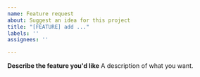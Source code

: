 ```yaml
---
name: Feature request
about: Suggest an idea for this project
title: "[FEATURE] add ..."
labels: ''
assignees: ''

---
```


**Describe the feature you'd like**
A description of what you want.

